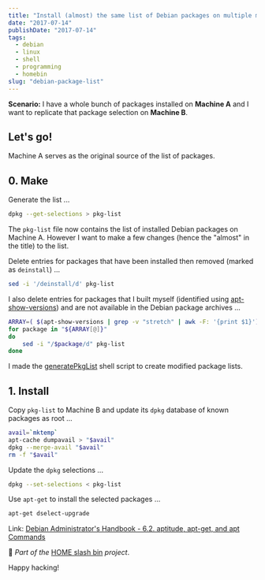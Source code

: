```yaml
---
title: "Install (almost) the same list of Debian packages on multiple machines"
date: "2017-07-14"
publishDate: "2017-07-14"
tags:
  - debian
  - linux
  - shell
  - programming
  - homebin
slug: "debian-package-list"
---
```


**Scenario:** I have a whole bunch of packages installed on **Machine A** and I want to replicate that package selection on **Machine B**.

## Let's go!

Machine A serves as the original source of the list of packages.

## 0. Make

Generate the list ...

```bash
dpkg --get-selections > pkg-list
```

The `pkg-list` file now contains the list of installed Debian packages on Machine A. However I want to make a few changes (hence the "almost" in the title) to the list.

Delete entries for packages that have been installed then removed (marked as `deinstall`) ...

```bash
sed -i '/deinstall/d' pkg-list
```

I also delete entries for packages that I built myself (identified using [apt-show-versions](https://tracker.debian.org/pkg/apt-show-versions)) and are not available in the Debian package archives ...

```bash
ARRAY=( $(apt-show-versions | grep -v "stretch" | awk -F: '{print $1}') )
for package in "${ARRAY[@]}"
do
    sed -i "/$package/d" pkg-list
done
```

I made the [generatePkgList](https://github.com/vonbrownie/homebin/blob/master/generatePkgList) shell script to create modified package lists.

## 1. Install

Copy `pkg-list` to Machine B and update its `dpkg` database of known packages as root ...

```bash
avail=`mktemp`
apt-cache dumpavail > "$avail"
dpkg --merge-avail "$avail"
rm -f "$avail"
```

Update the `dpkg` selections ...

```bash
dpkg --set-selections < pkg-list
```

Use `apt-get` to install the selected packages ...

```bash
apt-get dselect-upgrade
```

Link: [Debian Administrator's Handbook - 6.2. aptitude, apt-get, and apt Commands](https://debian-handbook.info/browse/stable/sect.apt-get.html)

:penguin: *Part of the* [HOME slash bin](https://www.circuidipity.com/homebin/) *project*.

Happy hacking!
